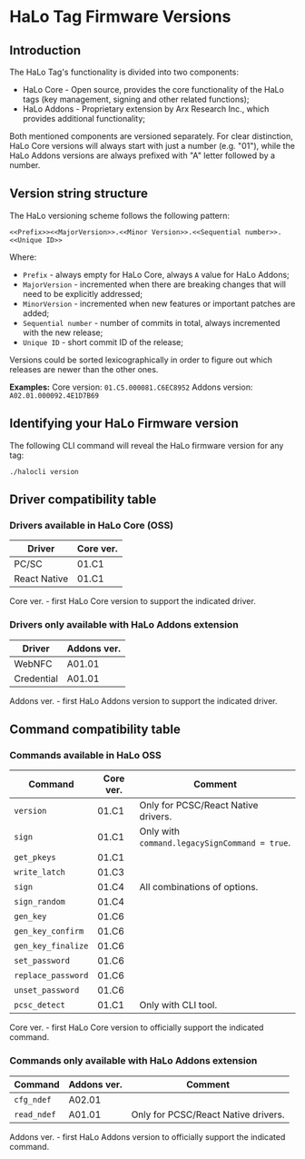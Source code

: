 # HaLo Tag Firmware Versions
## Introduction

The HaLo Tag's functionality is divided into two components:
* HaLo Core - Open source, provides the core functionality of the HaLo tags (key management, signing and other related functions);
* HaLo Addons - Proprietary extension by Arx Research Inc., which provides additional functionality;

Both mentioned components are versioned separately. For clear distinction, HaLo Core versions will always start
with just a number (e.g. "01"), while the HaLo Addons versions are always prefixed with "A" letter followed by a number.

## Version string structure

The HaLo versioning scheme follows the following pattern:

```
<<Prefix>><<MajorVersion>>.<<Minor Version>>.<<Sequential number>>.<<Unique ID>>
```

Where:
* `Prefix` - always empty for HaLo Core, always `A` value for HaLo Addons;
* `MajorVersion` - incremented when there are breaking changes that will need to be explicitly addressed;
* `MinorVersion` - incremented when new features or important patches are added;
* `Sequential number` - number of commits in total, always incremented with the new release;
* `Unique ID` - short commit ID of the release;

Versions could be sorted lexicographically in order to figure out which releases are newer than the other ones.

**Examples:**
Core version: `01.C5.000081.C6EC8952`
Addons version: `A02.01.000092.4E1D7B69`

## Identifying your HaLo Firmware version

The following CLI command will reveal the HaLo firmware version for any tag:

```
./halocli version
```

## Driver compatibility table
### Drivers available in HaLo Core (OSS)

| Driver       | Core ver. |
|--------------|-----------|
| PC/SC        | 01.C1     |
| React Native | 01.C1     |

Core ver. - first HaLo Core version to support the indicated driver.

### Drivers only available with HaLo Addons extension

| Driver       | Addons ver. |
|--------------|-------------|
| WebNFC       | A01.01      |
| Credential   | A01.01      |

Addons ver. - first HaLo Addons version to support the indicated driver.

## Command compatibility table
### Commands available in HaLo OSS

| Command            | Core ver. | Comment                                       |
|--------------------|-----------|-----------------------------------------------|
| `version`          | 01.C1     | Only for PCSC/React Native drivers.           |
| `sign`             | 01.C1     | Only with `command.legacySignCommand = true`. |
| `get_pkeys`        | 01.C1     |                                               | 
| `write_latch`      | 01.C3     |                                               |
| `sign`             | 01.C4     | All combinations of options.                  |
| `sign_random`      | 01.C4     |                                               |
| `gen_key`          | 01.C6     |                                               |
| `gen_key_confirm`  | 01.C6     |                                               |
| `gen_key_finalize` | 01.C6     |                                               |
| `set_password`     | 01.C6     |                                               |
| `replace_password` | 01.C6     |                                               |
| `unset_password`   | 01.C6     |                                               |
| `pcsc_detect`      | 01.C1     | Only with CLI tool.                           |

Core ver. - first HaLo Core version to officially support the indicated command.

### Commands only available with HaLo Addons extension

| Command            | Addons ver.  | Comment                             |
|--------------------|--------------|-------------------------------------|
| `cfg_ndef`         | A02.01       |                                     |
| `read_ndef`        | A01.01       | Only for PCSC/React Native drivers. |

Addons ver. - first HaLo Addons version to officially support the indicated command.

